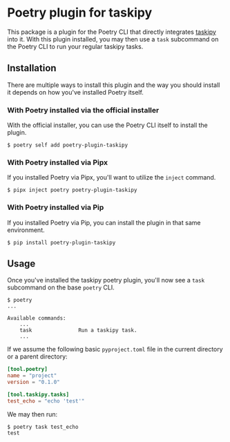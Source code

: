 # Poetry plugin for taskipy

This package is a plugin for the Poetry CLI that directly integrates [taskipy](https://github.com/taskipy/taskipy)
into it. With this plugin installed, you may then use a `task` subcommand on the Poetry
CLI to run your regular taskipy tasks.

## Installation

There are multiple ways to install this plugin and the way you should install it depends on
how you've installed Poetry itself.

### With Poetry installed via the official installer

With the official installer, you can use the Poetry CLI itself to install the plugin.

```
$ poetry self add poetry-plugin-taskipy
```

### With Poetry installed via Pipx

If you installed Poetry via Pipx, you'll want to utilize the `inject` command.

```
$ pipx inject poetry poetry-plugin-taskipy
```

### With Poetry installed via Pip

If you installed Poetry via Pip, you can install the plugin in that same environment.

```
$ pip install poetry-plugin-taskipy
```

## Usage

Once you've installed the taskipy poetry plugin, you'll now see a `task` subcommand on the base `poetry` CLI.

```
$ poetry
...

Available commands:
    ...
    task               Run a taskipy task.
    ...
```


If we assume the following basic `pyproject.toml` file in the current directory or a parent directory:

```toml
[tool.poetry]
name = "project"
version = "0.1.0"

[tool.taskipy.tasks]
test_echo = "echo 'test'"
```

We may then run:

```
$ poetry task test_echo
test
```
